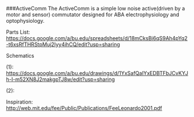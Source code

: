 
###ActiveComm
The ActiveComm is a simple low noise active(driven by a motor and sensor) commutator designed for ABA electrophysiology and optophysiology.


Parts List:
https://docs.google.com/a/bu.edu/spreadsheets/d/18mCksBi6qS9Ah4pYq2-t6xsRfTHRStpMuj2Iyy4ihCQ/edit?usp=sharing

Schematics

(1): https://docs.google.com/a/bu.edu/drawings/d/1YxSafQaIYxEDBTFbJCvKYJh-I-m52XN8J2makgpTJ8w/edit?usp=sharing

(2):



Inspiration:
http://web.mit.edu/fee/Public/Publications/FeeLeonardo2001.pdf
